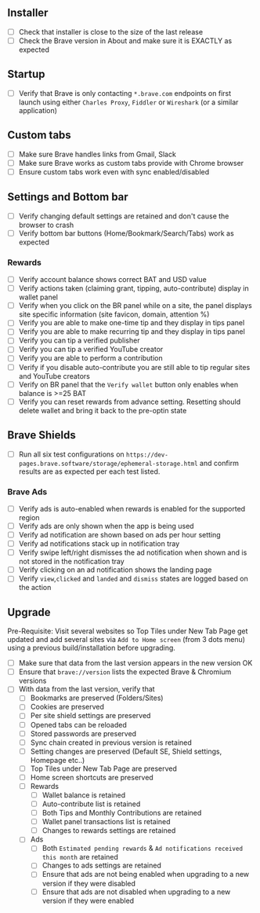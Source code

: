 ## Installer

- [ ] Check that installer is close to the size of the last release
- [ ] Check the Brave version in About and make sure it is EXACTLY as expected

## Startup

- [ ] Verify that Brave is only contacting `*.brave.com` endpoints on first launch using either `Charles Proxy`, `Fiddler` or `Wireshark` (or a similar application)

## Custom tabs

- [ ] Make sure Brave handles links from Gmail, Slack
- [ ] Make sure Brave works as custom tabs provide with Chrome browser
- [ ] Ensure custom tabs work even with sync enabled/disabled

## Settings and Bottom bar

- [ ] Verify changing default settings are retained and don't cause the browser to crash
- [ ] Verify bottom bar buttons (Home/Bookmark/Search/Tabs) work as expected 

### Rewards

- [ ] Verify account balance shows correct BAT and USD value
- [ ] Verify actions taken (claiming grant, tipping, auto-contribute) display in wallet panel
- [ ] Verify when you click on the BR panel while on a site, the panel displays site specific information (site favicon, domain, attention %)
- [ ] Verify you are able to make one-time tip and they display in tips panel
- [ ] Verify you are able to make recurring tip and they display in tips panel
- [ ] Verify you can tip a verified publisher
- [ ] Verify you can tip a verified YouTube creator
- [ ] Verify you are able to perform a contribution
- [ ] Verify if you disable auto-contribute you are still able to tip regular sites and YouTube creators
- [ ] Verify on BR panel that the `Verify wallet` button only enables when balance is >=25 BAT
- [ ] Verify you can reset rewards from advance setting. Resetting should delete wallet and bring it back to the pre-optin state

## Brave Shields

- [ ] Run all six test configurations on `https://dev-pages.brave.software/storage/ephemeral-storage.html` and confirm results are as expected per each test listed.

### Brave Ads

- [ ] Verify ads is auto-enabled when rewards is enabled for the supported region
- [ ] Verify ads are only shown when the app is being used
- [ ] Verify ad notification are shown based on ads per hour setting
- [ ] Verify ad notifications stack up in notification tray
- [ ] Verify swipe left/right dismisses the ad notification when shown and is not stored in the notification tray
- [ ] Verify clicking on an ad notification shows the landing page
- [ ] Verify `view`,`clicked` and `landed` and `dismiss` states are logged based on the action

## Upgrade

Pre-Requisite: Visit several websites so Top Tiles under New Tab Page get updated and add several sites via `Add to Home screen` (from 3 dots menu) using a previous build/installation before upgrading.

- [ ] Make sure that data from the last version appears in the new version OK
- [ ] Ensure that `brave://version` lists the expected Brave & Chromium versions
- [ ] With data from the last version, verify that
  - [ ] Bookmarks are preserved (Folders/Sites)
  - [ ] Cookies are preserved
  - [ ] Per site shield settings are preserved
  - [ ] Opened tabs can be reloaded
  - [ ] Stored passwords are preserved
  - [ ] Sync chain created in previous version is retained
  - [ ] Setting changes are preserved (Default SE, Shield settings, Homepage etc..)
  - [ ] Top Tiles under New Tab Page are preserved
  - [ ] Home screen shortcuts are preserved
  - [ ] Rewards
    - [ ] Wallet balance is retained
    - [ ] Auto-contribute list is retained
    - [ ] Both Tips and Monthly Contributions are retained
    - [ ] Wallet panel transactions list is retained
    - [ ] Changes to rewards settings are retained
  - [ ] Ads
    - [ ] Both `Estimated pending rewards` & `Ad notifications received this month` are retained
    - [ ] Changes to ads settings are retained
    - [ ] Ensure that ads are not being enabled when upgrading to a new version if they were disabled
    - [ ] Ensure that ads are not disabled when upgrading to a new version if they were enabled